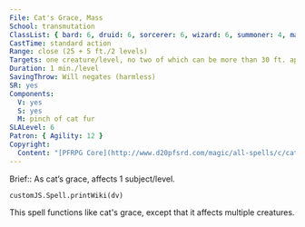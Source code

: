 ```yaml
---
File: Cat's Grace, Mass
School: transmutation
ClassList: { bard: 6, druid: 6, sorcerer: 6, wizard: 6, summoner: 4, magus: 6, psychic: 6, unchained summoner: 6 }
CastTime: standard action
Range: close (25 + 5 ft./2 levels)
Targets: one creature/level, no two of which can be more than 30 ft. apart
Duration: 1 min./level
SavingThrow: Will negates (harmless)
SR: yes
Components:
  V: yes
  S: yes
  M: pinch of cat fur
SLALevel: 6
Patron: { Agility: 12 }
Copyright:
  Content: "[PFRPG Core](http://www.d20pfsrd.com/magic/all-spells/c/cat-s-grace)"
---
```

Brief:: As cat’s grace, affects 1 subject/level.

```dataviewjs
customJS.Spell.printWiki(dv)
```

This spell functions like cat's grace, except that it affects multiple creatures.
